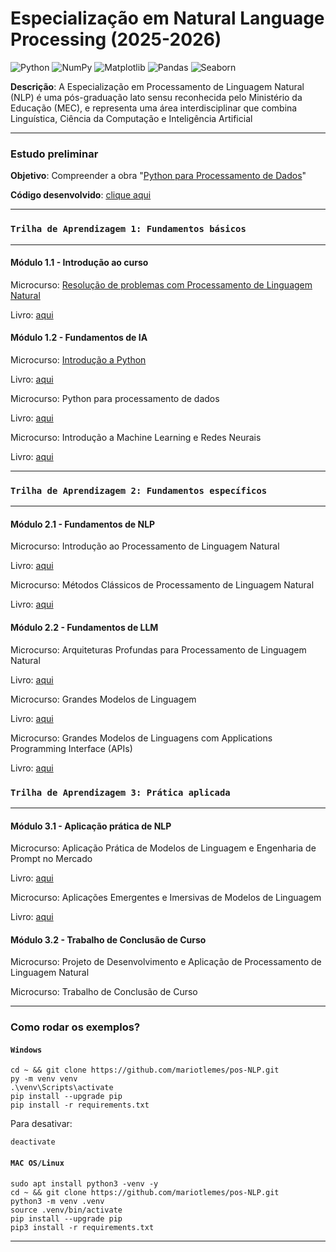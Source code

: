 # Especialização em Natural Language Processing (2025-2026)

![Python](https://img.shields.io/badge/python-3670A0?style=plastic&logo=python&logoColor=ffdd54)
![NumPy](https://img.shields.io/badge/Numpy-777BB4?style=plastic&logo=numpy&logoColor=red)
![Matplotlib](https://img.shields.io/badge/-Matplotlib-000000?style=plastic&logo=python&size=40x40)
![Pandas](https://img.shields.io/badge/-Pandas-333333?style=plastic&logo=pandas)
![Seaborn](https://img.shields.io/badge/-Seaborn-3776AB?style=plastic&logo=python&logoColor=white&size=40x40)

**Descrição**: A Especialização em Processamento de Linguagem Natural (NLP) é uma pós-graduação lato sensu reconhecida pelo Ministério da Educação (MEC), e representa uma área interdisciplinar que combina Linguística, Ciência da Computação e Inteligência Artificial

----------------------------------------------------


### **Estudo preliminar**
**Objetivo**: Compreender a obra "[Python para Processamento de Dados](https://github.com/mariotlemes/pos-NLP/blob/main/livros/1.2.2-python-para-processamento-de-dados.pdf)"

**Código desenvolvido**: [clique aqui](https://github.com/mariotlemes/pos-NLP/blob/main/src/preliminar/python_para_processamento_de_dados.ipynb)

----------------------------------------------------
### `Trilha de Aprendizagem 1: Fundamentos básicos`

----------------------------------------------------

#### Módulo 1.1 - Introdução ao curso

Microcurso: [Resolução de problemas com Processamento de Linguagem Natural](https://ava.akcit.ufg.br/course/view.php?id=63)

Livro: [aqui](https://github.com/mariotlemes/pos-NLP/blob/main/livros/1.1.1-resolucao-de-problemas-com-processamento-de-linguagem-natural.pdf)

#### Módulo 1.2 - Fundamentos de IA 

Microcurso: [Introdução a Python](https://ava.akcit.ufg.br/course/view.php?id=64)

Livro: [aqui](https://github.com/mariotlemes/pos-NLP/blob/main/livros/1.2.1-introducao-ao-python.pdf)

Microcurso: Python para processamento de dados

Livro: [aqui](https://github.com/mariotlemes/pos-NLP/blob/main/livros/1.2.2-python-para-processamento-de-dados.pdf)

Microcurso: Introdução a Machine Learning e Redes Neurais 

Livro: [aqui](https://github.com/mariotlemes/pos-NLP/blob/main/livros/1.2.3-Introdução-a-machine-learning-e-redes-neurais.pdf)

----------------------------------------------------

### `Trilha de Aprendizagem 2: Fundamentos específicos`

----------------------------------------------------

#### Módulo 2.1 - Fundamentos de NLP

Microcurso: Introdução ao Processamento de Linguagem Natural

Livro: [aqui](https://github.com/mariotlemes/pos-NLP/blob/main/livros/2.1.1-introdução-ao-processamento-de-linguagem-natural.pdf)


Microcurso: Métodos Clássicos de Processamento de Linguagem Natural

Livro: [aqui](https://github.com/mariotlemes/pos-NLP/blob/main/livros/2.1.2-métodos-clássicos-de-processamento-de-linguagem-natural.pdf)

#### Módulo 2.2 - Fundamentos de LLM

Microcurso: Arquiteturas Profundas para Processamento de Linguagem Natural

Livro: [aqui](https://github.com/mariotlemes/pos-NLP/blob/main/livros/2.2.1-arquiteturas-profundas-para-processamento-de-linguagem-natural.pdf)

Microcurso: Grandes Modelos de Linguagem

Livro: [aqui](https://github.com/mariotlemes/pos-NLP/blob/main/livros/2.2.2-grandes-modelos-de-linguagem.pdf)

Microcurso: Grandes Modelos de Linguagens com Applications Programming Interface (APIs)

Livro: [aqui](https://github.com/mariotlemes/pos-NLP/blob/main/livros/2.2.3-grandes-modelos-de-linguagens-com-APIs.pdf)


### `Trilha de Aprendizagem 3: Prática aplicada`

----------------------------------------------------

#### Módulo 3.1 - Aplicação prática de NLP

Microcurso: Aplicação Prática de Modelos de Linguagem e Engenharia de Prompt no Mercado

Livro: [aqui](https://github.com/mariotlemes/pos-NLP/blob/main/livros/3.1.1-aplicação-prática-de-modelos-de-linguagem-e-engenharia-de-prompt-no-mercado.pdf)

Microcurso: Aplicações Emergentes e Imersivas de Modelos de Linguagem

Livro: [aqui](https://github.com/mariotlemes/pos-NLP/blob/main/livros/3.1.2-aplicações-emergentes-e-imersivas-de-modelos-de-linguagem.pdf)


#### Módulo 3.2 - Trabalho de Conclusão de Curso

Microcurso: Projeto de Desenvolvimento e Aplicação de Processamento de Linguagem Natural

Microcurso: Trabalho de Conclusão de Curso

----------------------------------------------------

### Como rodar os exemplos?
#### `Windows`
```
cd ~ && git clone https://github.com/mariotlemes/pos-NLP.git
py -m venv venv
.\venv\Scripts\activate
pip install --upgrade pip
pip install -r requirements.txt
```

Para desativar:
```
deactivate
```
#### `MAC OS/Linux`
```
sudo apt install python3 -venv -y
cd ~ && git clone https://github.com/mariotlemes/pos-NLP.git
python3 -m venv .venv
source .venv/bin/activate
pip install --upgrade pip
pip3 install -r requirements.txt
```
----------------------